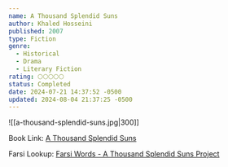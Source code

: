 ```yaml
---
name: A Thousand Splendid Suns
author: Khaled Hosseini
published: 2007
type: Fiction
genre:
  - Historical
  - Drama
  - Literary Fiction
rating: 🌕🌕🌕🌕🌕
status: Completed
date: 2024-07-21 14:37:52 -0500
updated: 2024-08-04 21:37:25 -0500
---
```


![[a-thousand-splendid-suns.jpg|300]]

Book Link: [A Thousand Splendid Suns](https://www.goodreads.com/book/show/128029.A_Thousand_Splendid_Suns)

Farsi Lookup: [Farsi Words - A Thousand Splendid Suns Project](https://atssproject.weebly.com/farsi-words.html)